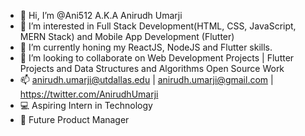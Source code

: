- 👋 Hi, I’m @Ani512 A.K.A Anirudh Umarji
- 👀 I’m interested in Full Stack Development(HTML, CSS, JavaScript, MERN Stack) and Mobile App Development (Flutter)
- 🌱 I’m currently honing my ReactJS, NodeJS and Flutter skills.
- 💞️ I’m looking to collaborate on Web Development Projects | Flutter Projects and Data Structures and Algorithms Open Source Work
- 📫 anirudh.umarji@utdallas.edu | anirudh.umarji@gmail.com | https://twitter.com/AnirudhUmarji
- 💻 Aspiring Intern in Technology
- 🤵 Future Product Manager

<!---
Ani512/Ani512 is a ✨ special ✨ repository because its `README.md` (this file) appears on your GitHub profile.
You can click the Preview link to take a look at your changes.
--->
